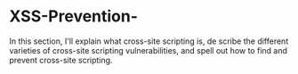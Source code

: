 # XSS-Prevention-
In this section, I'll explain what cross-site scripting is, de scribe the different varieties of cross-site scripting vulnerabilities, and spell out how to find and prevent cross-site scripting.
